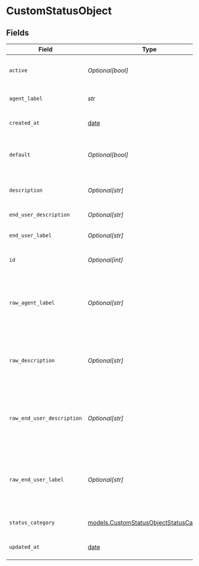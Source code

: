 # CustomStatusObject


## Fields

| Field                                                                                                                                                                                                                    | Type                                                                                                                                                                                                                     | Required                                                                                                                                                                                                                 | Description                                                                                                                                                                                                              |
| ------------------------------------------------------------------------------------------------------------------------------------------------------------------------------------------------------------------------ | ------------------------------------------------------------------------------------------------------------------------------------------------------------------------------------------------------------------------ | ------------------------------------------------------------------------------------------------------------------------------------------------------------------------------------------------------------------------ | ------------------------------------------------------------------------------------------------------------------------------------------------------------------------------------------------------------------------ |
| `active`                                                                                                                                                                                                                 | *Optional[bool]*                                                                                                                                                                                                         | :heavy_minus_sign:                                                                                                                                                                                                       | If true, the custom status is set to active, If false, the custom status is set to inactive                                                                                                                              |
| `agent_label`                                                                                                                                                                                                            | *str*                                                                                                                                                                                                                    | :heavy_check_mark:                                                                                                                                                                                                       | The label displayed to agents. Maximum length is 48 characters                                                                                                                                                           |
| `created_at`                                                                                                                                                                                                             | [date](https://docs.python.org/3/library/datetime.html#date-objects)                                                                                                                                                     | :heavy_minus_sign:                                                                                                                                                                                                       | The date and time the custom ticket status was created                                                                                                                                                                   |
| `default`                                                                                                                                                                                                                | *Optional[bool]*                                                                                                                                                                                                         | :heavy_minus_sign:                                                                                                                                                                                                       | If true, the custom status is set to default. If false, the custom status is set to non-default                                                                                                                          |
| `description`                                                                                                                                                                                                            | *Optional[str]*                                                                                                                                                                                                          | :heavy_minus_sign:                                                                                                                                                                                                       | The description of when the user should select this custom ticket status                                                                                                                                                 |
| `end_user_description`                                                                                                                                                                                                   | *Optional[str]*                                                                                                                                                                                                          | :heavy_minus_sign:                                                                                                                                                                                                       | The description displayed to end users                                                                                                                                                                                   |
| `end_user_label`                                                                                                                                                                                                         | *Optional[str]*                                                                                                                                                                                                          | :heavy_minus_sign:                                                                                                                                                                                                       | The label displayed to end users. Maximum length is 48 characters                                                                                                                                                        |
| `id`                                                                                                                                                                                                                     | *Optional[int]*                                                                                                                                                                                                          | :heavy_minus_sign:                                                                                                                                                                                                       | Automatically assigned when the custom ticket status is created                                                                                                                                                          |
| `raw_agent_label`                                                                                                                                                                                                        | *Optional[str]*                                                                                                                                                                                                          | :heavy_minus_sign:                                                                                                                                                                                                       | The dynamic content placeholder. If the dynamic content placeholder is not available, this is the "agent_label" value. See [Dynamic Content Items](/api-reference/ticketing/ticket-management/dynamic_content/)          |
| `raw_description`                                                                                                                                                                                                        | *Optional[str]*                                                                                                                                                                                                          | :heavy_minus_sign:                                                                                                                                                                                                       | The dynamic content placeholder. If the dynamic content placeholder is not available, this is the "description" value. [Dynamic Content Items](/api-reference/ticketing/ticket-management/dynamic_content/)              |
| `raw_end_user_description`                                                                                                                                                                                               | *Optional[str]*                                                                                                                                                                                                          | :heavy_minus_sign:                                                                                                                                                                                                       | The dynamic content placeholder. If the dynamic content placeholder is not available, this is the "end_user_description" value. See [Dynamic Content Items](/api-reference/ticketing/ticket-management/dynamic_content/) |
| `raw_end_user_label`                                                                                                                                                                                                     | *Optional[str]*                                                                                                                                                                                                          | :heavy_minus_sign:                                                                                                                                                                                                       | The dynamic content placeholder. If the dynamic content placeholder is not available, this is the "end_user_label" value. See [Dynamic Content Items](/api-reference/ticketing/ticket-management/dynamic_content/)       |
| `status_category`                                                                                                                                                                                                        | [models.CustomStatusObjectStatusCategory](../models/customstatusobjectstatuscategory.md)                                                                                                                                 | :heavy_check_mark:                                                                                                                                                                                                       | The status category the custom ticket status belongs to                                                                                                                                                                  |
| `updated_at`                                                                                                                                                                                                             | [date](https://docs.python.org/3/library/datetime.html#date-objects)                                                                                                                                                     | :heavy_minus_sign:                                                                                                                                                                                                       | The date and time the custom ticket status was last updated                                                                                                                                                              |